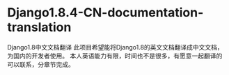 # Django1.8.4-CN-documentation-translation
Django1.8中文文档翻译
此项目希望能将Django1.8的英文文档翻译成中文文档，为国内的开发者使用。
本人英语能力有限，时间也不是很多，有愿意一起翻译的可以联系，分章节完成。

